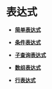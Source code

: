 # 表达式<a name="ZH-CN_TOPIC_0289900822"></a>

-   **[简单表达式](简单表达式.md)**

-   **[条件表达式](条件表达式.md)**

-   **[子查询表达式](子查询表达式.md)**

-   **[数组表达式](数组表达式.md)**

-   **[行表达式](行表达式.md)**
